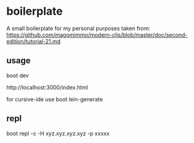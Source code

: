 # boilerplate 
A small boilerplate for my personal purposes taken from:
https://github.com/magomimmo/modern-cljs/blob/master/doc/second-edition/tutorial-21.md


## usage 
boot dev

http://localhost:3000/index.html

for cursive-ide use
boot lein-generate

## repl

boot repl -c -H xyz.xyz.xyz.xyz -p xxxxx